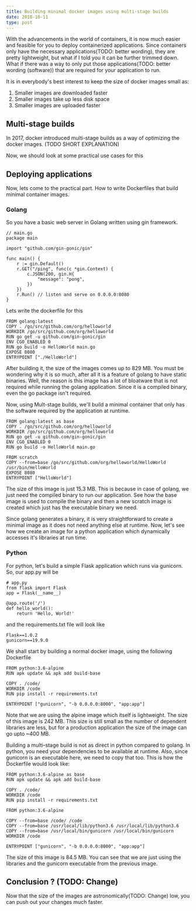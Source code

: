 ```yaml
---
title: Building minimal docker images using multi-stage builds
date: 2018-10-11
type: post
---
```


With the advancements in the world of containers, it is now much easier and feasible for you to deploy containerized applications. Since containers only have the necessary applications(TODO: better wording), they are pretty lightweight, but what if I told you it can be further trimmed down. What if there was a way to only put those applications(TODO: better wording (software)) that are required for your application to run.

It is in everybody's best interest to keep the size of docker images small as:

1. Smaller images are downloaded faster
2. Smaller images take up less disk space
3. Smaller images are uploaded faster

## Multi-stage builds

In 2017, docker introduced multi-stage builds as a way of optimizing the docker images. (TODO SHORT EXPLANATION)

Now, we should look at some practical use cases for this

## Deploying applications

Now, lets come to the practical part. How to write Dockerfiles that build minimal container images.

### Golang
So you have a basic web server in Golang written using gin framework.

```
// main.go
package main

import "github.com/gin-gonic/gin"

func main() {
	r := gin.Default()
	r.GET("/ping", func(c *gin.Context) {
		c.JSON(200, gin.H{
			"message": "pong",
		})
	})
	r.Run() // listen and serve on 0.0.0.0:8080
}
```

Lets write the dockerfile for this

```
FROM golang:latest
COPY . /go/src/github.com/org/helloworld
WORKDIR /go/src/github.com/org/helloworld
RUN go get -u github.com/gin-gonic/gin
ENV CGO_ENABLED 0
RUN go build -o HelloWorld main.go
EXPOSE 8080
ENTRYPOINT ["./HelloWorld"]
```

After building it, the size of the images comes up to 829 MB. You must be wondering why it is so much, after all it is a feature of golang to have static binaries. Well, the reason is this image has a lot of bloatware that is not required while running the golang application. Since it is a compiled binary, even the go package isn't required.

Now, using Mult-stage builds, we'll build a minimal container that only has the software required by the application at runtime.

```
FROM golang:latest as base
COPY . /go/src/github.com/org/helloworld
WORKDIR /go/src/github.com/org/helloworld
RUN go get -u github.com/gin-gonic/gin
ENV CGO_ENABLED 0
RUN go build -o HelloWorld main.go

FROM scratch
COPY --from=base /go/src/github.com/org/helloworld/HelloWorld /usr/bin/HelloWorld
EXPOSE 8080
ENTRYPOINT ["HelloWorld"]
```
The size of this image is just 15.3 MB. This is because in case of golang, we just need the compiled binary to run our application. See how the base image is used to compile the binary and then a new scratch image is created which just has the executable binary we need.

Since golang generates a binary, it is very straightforward to create a minimal image as it does not need anything else at runtime. Now, let's see how we create an image for a python application which dynamically accesses it's libraries at run time.

### Python

For python, let's build a simple Flask application which runs via gunicorn. So, our app.py will be
```
# app.py
from flask import Flask
app = Flask(__name__)

@app.route('/')
def hello_world():
    return 'Hello, World!'
```

and the requirements.txt file will look like
```
Flask==1.0.2
gunicorn==19.9.0
```

We shall start by building a normal docker image, using the following Dockerfile
```
FROM python:3.6-alpine
RUN apk update && apk add build-base

COPY . /code/
WORKDIR /code
RUN pip install -r requirements.txt

ENTRYPOINT ["gunicorn", "-b 0.0.0.0:8000", "app:app"]
```

Note that we are using the alpine image which itself is lightweight. The size of this image is 242 MB. This size is still small as the number of dependent libraries are less, but for a production application the size of the image can go upto ~400 MB.

Building a multi-stage build is not as direct in python compared to golang. In python, you need your dependencies to be available at runtime. Also, since gunicorn is an executable here, we need to copy that too. This is how the Dockerfile would look like:

```
FROM python:3.6-alpine as base
RUN apk update && apk add build-base

COPY . /code/
WORKDIR /code
RUN pip install -r requirements.txt

FROM python:3.6-alpine

COPY --from=base /code/ /code
COPY --from=base /usr/local/lib/python3.6 /usr/local/lib/python3.6
COPY --from=base /usr/local/bin/gunicorn /usr/local/bin/gunicorn
WORKDIR /code

ENTRYPOINT ["gunicorn", "-b 0.0.0.0:8000", "app:app"]
```

The size of this image is 84.5 MB. You can see that we are just using the libraries and the gunicorn executable from the previous image.

## Conclusion ? (TODO: Change)
Now that the size of the images are astronomically(TODO: Change) low, you can push out your changes much faster.
